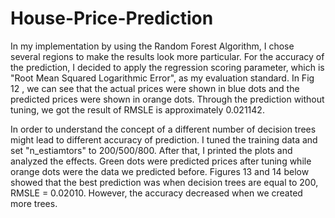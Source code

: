 # House-Price-Prediction

In my implementation by using the Random Forest Algorithm, I chose several regions to make the results look more particular. For the accuracy of the prediction, I decided to apply the regression scoring parameter, which is "Root Mean Squared Logarithmic Error", as my evaluation standard. In Fig 12 , we can see that the actual prices were shown in blue dots and the predicted prices were shown in orange dots. Through the prediction without tuning, we got the result of RMSLE is approximately 0.021142.

In order to understand the concept of a different number of decision trees might lead to different accuracy of prediction. I tuned the training data and set "n_estiamtors" to 200/500/800. After that, I printed the plots and analyzed the effects. Green dots were predicted prices after tuning while orange dots were the data we predicted before. Figures 13 and 14 below showed that the best prediction was when decision trees are equal to 200, RMSLE = 0.02010. However, the accuracy decreased when we created more trees.
